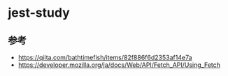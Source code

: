 # jest-study
## 参考
- https://qiita.com/bathtimefish/items/82f886f6d2353af14e7a
- https://developer.mozilla.org/ja/docs/Web/API/Fetch_API/Using_Fetch
